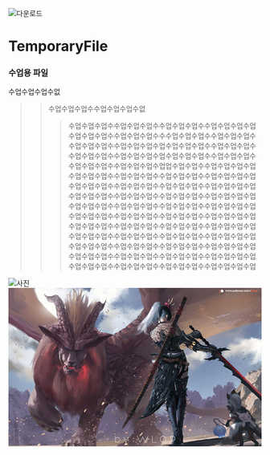 ![다운로드](https://user-images.githubusercontent.com/80081704/110884333-4be28900-8328-11eb-9407-896df46c7eaf.jpg)
# TemporaryFile

### 수업용 파일

수업수업수업수없
>>수업수업수업수수업수업수업수없
>>>수업수업수업수수업수업수업수수업수업수업수수업수업수업수업수업수업수업수수업수업수업수수수업수업수업수수업수업수업수수업수업수업수수업수업수업수업수업수업수업수수업수업수업수수업수업수업수수업수업수업수업수업수업수업수수업수업수업수수업수업수업수수업수업수업수업업수업수업수수업수업수업수업수업수업수업수수업수업수업수수업수업수업수수업수업수업수업수업수업수업수수업수업수업수수업수업수업수수업수업수업수업수업수업수업수수업수업수업수수업수업수업수수업수업수업수업수업수업수업수수업수업수업수수업수업수업수수업수업수업수업수업수업수업수수업수업수업수수업수업수업수수업수업수업수업수업수업수업수수업수업수업수수업수업수업수수업수업수업수업수업수업수업수수업수업수업수수업수업수업수수업수업수업수업수업수업수업수수업수업수업수수업수업수업수수업수업수업수업수업수업수업수수업수업수업수수업수업수업수수업수업수업수업수업수업수업수수업수업수업수수업수업수업수수업수업수업수업

![사진](http://www.bloter.net/wp-content/uploads/2016/08/%EC%8A%A4%EB%A7%88%ED%8A%B8%ED%8F%B0-%EC%82%AC%EC%A7%84.jpg)  
[![태도간지](https://github.com/leeyh565/TemporaryFile/blob/main/%ED%83%9C%EC%98%A4%20%EB%8C%80%20%ED%9B%88%ED%83%80%202.jpg?raw=true)](https://youtu.be/mm6qE_iJCU4)
